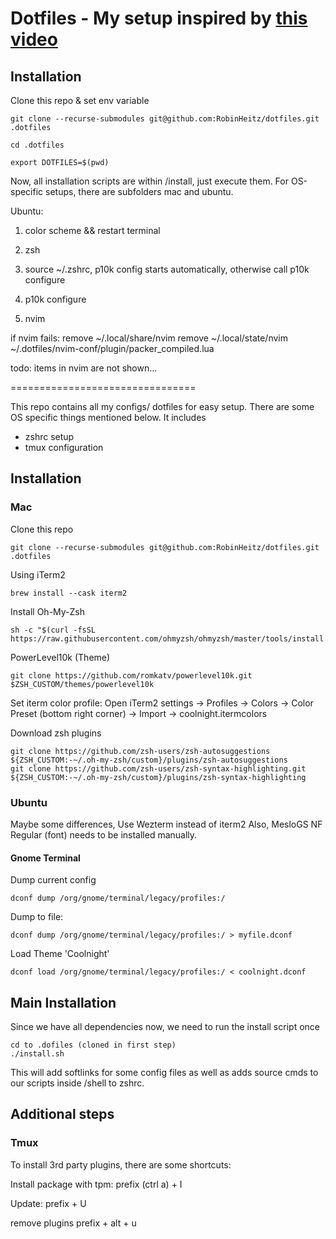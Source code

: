 # Dotfiles - My setup inspired by [this video](https://www.youtube.com/watch?v=CF1tMjvHDRA&ab_channel=JoseanMartinez)

## Installation

Clone this repo & set env variable

    git clone --recurse-submodules git@github.com:RobinHeitz/dotfiles.git .dotfiles

    cd .dotfiles

    export DOTFILES=$(pwd)

Now, all installation scripts are within /install, just execute them. For OS-specific setups, there are subfolders mac and ubuntu.

Ubuntu:

1) color scheme && restart terminal

2) zsh 
3) source ~/.zshrc, p10k config starts automatically, otherwise call p10k configure
3) p10k configure

4) nvim

if nvim fails:
remove ~/.local/share/nvim
remove ~/.local/state/nvim
~/.dotfiles/nvim-conf/plugin/packer_compiled.lua

todo:
items in nvim are not shown...








================================

This repo contains all my configs/ dotfiles for easy setup. There are some OS specific things mentioned below.
It includes

- zshrc setup
- tmux configuration

## Installation

### Mac

Clone this repo

    git clone --recurse-submodules git@github.com:RobinHeitz/dotfiles.git .dotfiles

Using iTerm2

    brew install --cask iterm2

Install Oh-My-Zsh

    sh -c "$(curl -fsSL https://raw.githubusercontent.com/ohmyzsh/ohmyzsh/master/tools/install.sh)"

PowerLevel10k (Theme)

    git clone https://github.com/romkatv/powerlevel10k.git $ZSH_CUSTOM/themes/powerlevel10k

Set iterm color profile:
Open iTerm2 settings -> Profiles -> Colors -> Color Preset (bottom right corner) -> Import -> coolnight.itermcolors

Download zsh plugins

    git clone https://github.com/zsh-users/zsh-autosuggestions ${ZSH_CUSTOM:-~/.oh-my-zsh/custom}/plugins/zsh-autosuggestions
    git clone https://github.com/zsh-users/zsh-syntax-highlighting.git ${ZSH_CUSTOM:-~/.oh-my-zsh/custom}/plugins/zsh-syntax-highlighting

### Ubuntu

Maybe some differences, Use Wezterm instead of iterm2
Also, MesloGS NF Regular (font) needs to be installed manually.

#### Gnome Terminal

Dump current config

    dconf dump /org/gnome/terminal/legacy/profiles:/

Dump to file:

    dconf dump /org/gnome/terminal/legacy/profiles:/ > myfile.dconf

Load Theme 'Coolnight'

    dconf load /org/gnome/terminal/legacy/profiles:/ < coolnight.dconf

## Main Installation

Since we have all dependencies now, we need to run the install script once

    cd to .dofiles (cloned in first step)
    ./install.sh

This will add softlinks for some config files as well as adds source cmds to our scripts inside /shell to zshrc.

## Additional steps

### Tmux

To install 3rd party plugins, there are some shortcuts:

Install package with tpm:
prefix (ctrl a) + I

Update:
prefix + U

remove plugins
prefix + alt + u
